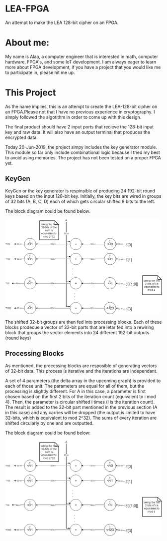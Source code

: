 # LEA-FPGA
An attempt to make the LEA 128-bit cipher on an FPGA.

# About me:
My name is Alaa, a computer engineer that is interested in math, computer hardware, FPGA's, and some IoT development. 
I am always eager to learn more about FPGA development, if you have a project that you would like me to participate in, please hit me up.

# This Project
As the name implies, this is an attempt to create the LEA-128-bit cipher on an FPGA.Please not that I have no previous experience in cryptography. I simply followed the algotithm in order to come up with this design. 

The final product should have 2 input ports that recieve the 128-bit input key and raw data. It will also have an output terminal that produces the encrypted data.

Today 20-Jun-2019, the project simpy includes the key generator module. This module so far only include combinational logic because I tried my best to avoid using memories. The project has not been tested on a proper FPGA yet.  

## KeyGen
KeyGen or the key generator is respinsible of producing 24 192-bit round keys based on the input 128-bit key. Initially, the key bits are wired in groups of 32 bits (A, B, C, D) each of which gets circular shifted 8 bits to the left.

The block diagram could be found below.

![keyGen](https://github.com/LadonAl/LEA-FPGA/blob/master/LEA-FPGA-ProcessA.png?raw=true)

The shifted 32-bit groups are then fed into processing blocks. Each of these blocks prodecue a vector of 32-bit parts that are letar fed into a rewiring block that groups the vector elements into 24 different 192-bit outputs (round keys)

## Processing Blocks
As mentioned, the processing blocks are resposible of generating vectors of 32-bit data. This process is iterative and the iterations are independant.

A set of 4 parameters (the delta array in the upcoming graph) is provided to each of those unit. The parameters are equal for all of them, but the processing is slightly different. For A in this case, a parameter is first chosen based on the first 2 bits of the iteration count (equivalent to i mod 4). Then, the parameter is circular shifted i times (i is the iteration count). The result is added to the 32-bit part mentioned in the previous section (A in this case) and any carries will be dropped (the output is limited to have 32-bits, which is equivalent to mod 2^32). The sums of every iteration are shifted circularly by one and are outputted.

The block diagram could be found below:

![processA](https://github.com/LadonAl/LEA-FPGA/blob/master/LEA-FPGA-ProcessA.png?raw=true)




